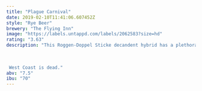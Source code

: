```yaml
---
title: "Plague Carnival"
date: 2019-02-10T11:41:06.607452Z
style: "Rye Beer"
brewery: "The Flying Inn"
image: "https://labels.untappd.com/labels/2062583?size=hd"
rating: "3.63"
description: "This Roggen-Doppel Sticke decandent hybrid has a plethora of combinated flavours. A deadly carnival dancing in the mouth: toasty caramel followed by the wild spiciness of the rye, roasty taste from the grains, and all the balance of the german hops ending the cortege.    West Coast is dead."
abv: "7.5"
ibu: "70"
---
```

